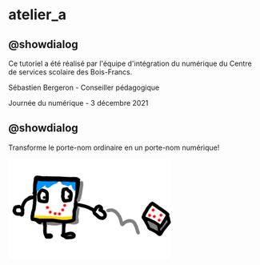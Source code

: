 # atelier_a

## @showdialog
Ce tutoriel a été réalisé par l'équipe d'intégration du numérique du Centre de services scolaire des Bois-Francs.

Sébastien Bergeron - Conseiller pédagogique

Journée du numérique - 3 décembre 2021

## @showdialog
Transforme le porte-nom ordinaire en un porte-nom numérique!

![CSSBF](https://github.com/sbergeroncp/tuto/blob/master/dice.png?raw=true)
